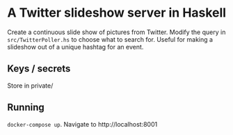 A Twitter slideshow server in Haskell
=================

Create a continuous slide show of pictures from Twitter. Modify the query in `src/TwitterPoller.hs` to choose what to search for. Useful for making a slideshow out of a unique hashtag for an event.

Keys / secrets
--------------
Store in private/

Running
-------
`docker-compose up`. Navigate to http://localhost:8001
